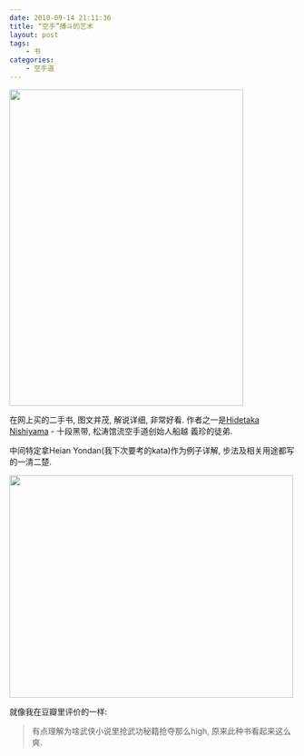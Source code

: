 ```yaml
---
date: 2010-09-14 21:11:36
title: “空手”搏斗的艺术
layout: post
tags:
    - 书
categories:
    - 空手道
---
```

<!--more-->

<img class="alignnone size-full wp-image-3925" title="Karate the Art of &quot;Empty-Hand&quot; Fighting" src="http://ztpala.com/wp-content/uploads/2010/09/Screen-shot-2010-09-14-at-8.52.21-PM.png" alt="" width="412" height="557" />

在网上买的二手书, 图文并茂, 解说详细, 非常好看. 作者之一是<a href="http://en.wikipedia.org/wiki/Hidetaka_Nishiyama" target="_blank">Hidetaka Nishiyama</a> - 十段黑带, 松涛馆流空手道创始人船越 義珍的徒弟.

中间特定拿Heian Yondan(我下次要考的kata)作为例子详解, 步法及相关用途都写的一清二楚.

<a href="http://ztpala.com/wp-content/uploads/2010/09/Screen-shot-2010-09-14-at-8.57.21-PM.png"><img class="alignnone size-medium wp-image-3926" title="Heian Yondan" src="http://ztpala.com/wp-content/uploads/2010/09/Screen-shot-2010-09-14-at-8.57.21-PM-500x392.png" alt="" width="500" height="392" /></a>

就像我在豆瓣里评价的一样:
<blockquote>有点理解为啥武侠小说里抢武功秘籍抢夺那么high, 原来此种书看起来这么爽.</blockquote>